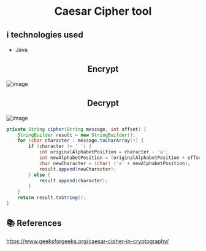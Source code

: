 <h1 align="center">Caesar Cipher tool</h1>

## :information_source:  technologies used

* Java

<h2 align="center"> Encrypt </h2>

![image](https://user-images.githubusercontent.com/32443720/161679424-cc0fc73f-2837-4ece-b8a0-5faec3cb016b.png)

<h2 align="center"> Decrypt </h2>

![image](https://user-images.githubusercontent.com/32443720/161679536-6b60c399-3a74-49b1-9788-7c6b52155ded.png)



```java
private String cipher(String message, int offset) {
    StringBuilder result = new StringBuilder();
    for (char character : message.toCharArray()) {
        if (character != ' ') {
            int originalAlphabetPosition = character - 'a';
            int newAlphabetPosition = (originalAlphabetPosition + offset) % 26;
            char newCharacter = (char) ('a' + newAlphabetPosition);
            result.append(newCharacter);
        } else {
            result.append(character);
        }
    }
    return result.toString();
}
```

## :books: References

https://www.geeksforgeeks.org/caesar-cipher-in-cryptography/